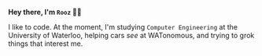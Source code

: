 **Hey there, I'm `Rooz` 🕴🏽**

I like to code. At the moment, I'm studying `Computer Engineering` at the University of Waterloo, helping cars _see_ at WATonomous, and trying to grok things that interest me.

